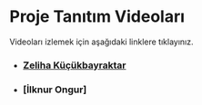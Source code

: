 # Proje Tanıtım Videoları

Videoları izlemek için aşağıdaki linklere tıklayınız.

- ### [Zeliha Küçükbayraktar](https://www.youtube.com/watch?v=EQ22bamDQwY)
- ### [İlknur Ongur]
